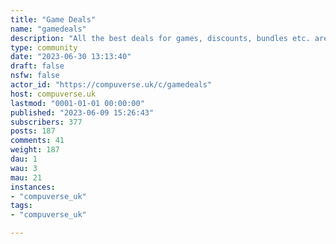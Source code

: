 ```yaml
---
title: "Game Deals" 
name: "gamedeals"
description: "All the best deals for games, discounts, bundles etc. are all welcome!"
type: community
date: "2023-06-30 13:13:40"
draft: false
nsfw: false
actor_id: "https://compuverse.uk/c/gamedeals"
host: compuverse.uk
lastmod: "0001-01-01 00:00:00"
published: "2023-06-09 15:26:43"
subscribers: 377
posts: 187
comments: 41
weight: 187
dau: 1
wau: 3
mau: 21
instances:
- "compuverse_uk"
tags: 
- "compuverse_uk"

---
```

